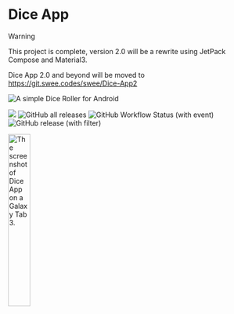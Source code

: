 # Dice App

> [!WARNING]
>
> This project is complete, version 2.0 will be a rewrite using JetPack Compose and Material3.
>
> Dice App 2.0 and beyond will be moved to https://git.swee.codes/swee/Dice-App2

<img alt="A simple Dice Roller for Android" src="https://img.shields.io/badge/A%20simple%20Dice%20Roller%20for-Android-green?style=flat-square&logo=android">

<img src="https://img.shields.io/github/license/sweeistaken/Dice-App?123"/> <img alt="GitHub all releases" src="https://img.shields.io/github/downloads/sweeistaken/Dice-App/total?123">
<img alt="GitHub Workflow Status (with event)" src="https://img.shields.io/github/actions/workflow/status/sweeistaken/Dice-App/build.yml?123">
<img alt="GitHub release (with filter)" src="https://img.shields.io/github/v/release/Sweeistaken/Dice-App?123">

<img alt="The screenshot of Dice App on a Galaxy Tab 3." width="30%" src="https://github.com/Sweeistaken/Dice-App/assets/120145778/c7ab79ab-54e1-4db7-bfd7-5168644a7f1f"></img>

